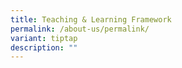 ```yaml
---
title: Teaching & Learning Framework
permalink: /about-us/permalink/
variant: tiptap
description: ""
---
```

